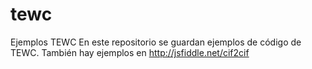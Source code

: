 # tewc
Ejemplos TEWC
En este repositorio se guardan ejemplos de código de TEWC. También hay ejemplos en http://jsfiddle.net/cif2cif
